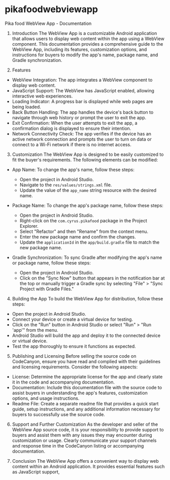 ﻿# pikafoodwebviewapp
Pika food WebView App - Documentation

1. Introduction
The WebView App is a customizable Android application that allows users to display web content within the app using a WebView component. This documentation provides a comprehensive guide to the WebView App, including its features, customization options, and instructions for buyers to modify the app's name, package name, and Gradle synchronization.

2. Features
- WebView Integration: The app integrates a WebView component to display web content.
- JavaScript Support: The WebView has JavaScript enabled, allowing interactive web experiences.
- Loading Indicator: A progress bar is displayed while web pages are being loaded.
- Back Button Handling: The app handles the device's back button to navigate through web history or prompt the user to exit the app.
- Exit Confirmation: When the user attempts to exit the app, a confirmation dialog is displayed to ensure their intention.
- Network Connectivity Check: The app verifies if the device has an active network connection and prompts the user to turn on data or connect to a Wi-Fi network if there is no internet access.

3. Customization
The WebView App is designed to be easily customized to fit the buyer's requirements. The following elements can be modified:

- App Name: To change the app's name, follow these steps:
  - Open the project in Android Studio.
  - Navigate to the `res/values/strings.xml` file.
  - Update the value of the `app_name` string resource with the desired name.

- Package Name: To change the app's package name, follow these steps:
  - Open the project in Android Studio.
  - Right-click on the `com.cyrus.pikafood` package in the Project Explorer.
  - Select "Refactor" and then "Rename" from the context menu.
  - Enter the new package name and confirm the changes.
  - Update the `applicationId` in the `app/build.gradle` file to match the new package name.

- Gradle Synchronization: To sync Gradle after modifying the app's name or package name, follow these steps:
  - Open the project in Android Studio.
  - Click on the "Sync Now" button that appears in the notification bar at the top or manually trigger a Gradle sync by selecting "File" > "Sync Project with Gradle Files."

4. Building the App
To build the WebView App for distribution, follow these steps:
- Open the project in Android Studio.
- Connect your device or create a virtual device for testing.
- Click on the "Run" button in Android Studio or select "Run" > "Run 'app'" from the menu.
- Android Studio will build the app and deploy it to the connected device or virtual device.
- Test the app thoroughly to ensure it functions as expected.

5. Publishing and Licensing
Before selling the source code on CodeCanyon, ensure you have read and complied with their guidelines and licensing requirements. Consider the following aspects:
- License: Determine the appropriate license for the app and clearly state it in the code and accompanying documentation.
- Documentation: Include this documentation file with the source code to assist buyers in understanding the app's features, customization options, and usage instructions.
- Readme File: Create a separate readme file that provides a quick start guide, setup instructions, and any additional information necessary for buyers to successfully use the source code.

6. Support and Further Customization
As the developer and seller of the WebView App source code, it is your responsibility to provide support to buyers and assist them with any issues they may encounter during customization or usage. Clearly communicate your support channels and response time in the CodeCanyon listing or accompanying documentation.

7. Conclusion
The WebView App offers a convenient way to display web content within an Android application. It provides essential features such as JavaScript support,

